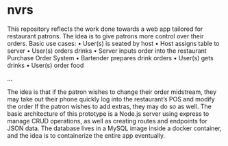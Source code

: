 # nvrs
This repository reflects the work done towards a web app tailored for restaurant patrons.
The idea is to give patrons more control over their orders. 
Basic use cases: 
•	User(s) is seated by host
•	Host assigns table to server
•	User(s) orders drinks
•	Server inputs order into the restaurant Purchase Order System
•	Bartender prepares drink orders
•	User(s) gets drinks
•	User(s) order food

…

The idea is that if the patron wishes to change their order midstream, they may take out their phone quickly log into the restaurant’s POS and modify the order
If the patron wishes to add extras, they may do so as well.
The basic architecture of this prototype is a Node.js server using express to manage CRUD operations, as well as creating routes and endpoints for JSON data. The database lives in a MySQL image inside a docker container, and the idea is to containerize the entire app eventually.
